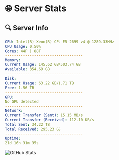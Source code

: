 # 🌐 Server Stats
## 🔍 Server Info
```yaml
CPU: Intel(R) Xeon(R) CPU E5-2699 v4 @ 1289.33MHz
CPU Usage: 0.50%
Cores: 44P | 88T
-----------------------------------
Memory:
Current Usage: 145.62 GB/503.74 GB
Available: 354.69 GB
-----------------------------------
Disk:
Current Usage: 63.22 GB/1.71 TB
Free: 1.56 TB
-----------------------------------
GPU:
No GPU detected
-----------------------------------
Network:
Current Transfer (Sent): 15.15 MB/s
Current Transfer (Received): 112.10 KB/s
Total Sent: 34.22 TB
Total Received: 295.23 GB
-----------------------------------
Uptime:
21d 16h 31m 35s
```
![GitHub Stats](https://img.shields.io/badge/Updated-2025-03-29_13:54:24-blue)